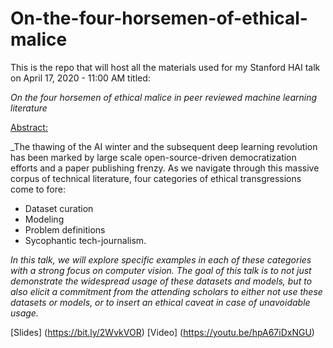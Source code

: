 # On-the-four-horsemen-of-ethical-malice
This is the repo that will host all the materials used for my Stanford HAI talk on April 17, 2020 - 11:00 AM titled:

_On the four horsemen of ethical malice in peer reviewed machine learning literature_

[Abstract:](https://hai.stanford.edu/events/hai-weekly-seminar-vinay-uday-prabhu-four-horsemen-ethical-malice-peer-reviewed-machine "Stanford HAI Homepage")

_The thawing of the AI winter and the subsequent deep learning revolution has been marked by large scale open-source-driven democratization efforts and a paper publishing frenzy. As we navigate through this massive corpus of technical literature, four categories of ethical transgressions come to fore: 
- Dataset curation
- Modeling
- Problem definitions
- Sycophantic tech-journalism. 

_In this talk, we will explore specific examples in each of these categories with a strong focus on computer vision. The goal of this talk is to not just demonstrate the widespread usage of these datasets and models, but to also elicit a commitment from the attending scholars to either not use these datasets or models, or to insert an ethical caveat in case of unavoidable usage._

[Slides] (https://bit.ly/2WvkVOR)
[Video] (https://youtu.be/hpA67iDxNGU)
